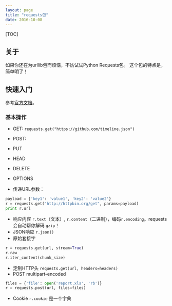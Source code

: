 ```yaml
---
layout: page
title: "requests包"
date: 2016-10-08
---
```

[TOC]

## 关于
如果你还在为urllib包而烦恼，不妨试试Python Requests包。
这个包的特点是，简单明了！

## 快速入门
参考[官方文档](http://docs.python-requests.org/zh_CN/latest/user/quickstart.html)。

### 基本操作
- GET: `requests.get("https://github.com/timeline.json")`
- POST:
- PUT
- HEAD
- DELETE
- OPTIONS

- 传递URL参数：

```python
payload = {'key1': 'value1', 'key2': 'value2'}
r = requests.get("http://httpbin.org/get", params=payload)
print r.url
```

- 响应内容 `r.text`（文本）, `r.content`（二进制），编码`r.encoding`。requests会自动帮你解码 `gzip`！
- JSON响应 `r.json()`
- 原始套接字

```python
r = requests.get(url, stream=True)
r.raw
r.iter_content(chunk_size)
```

- 定制HTTP头 `requests.get(url, headers=headers)`
- POST multipart-encoded

```python
files = {'file': open('report.xls', 'rb')}
r = requests.post(url, files=files)
```

- Cookie `r.cookie` 是一个字典
